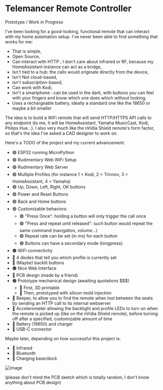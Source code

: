 
# Telemancer Remote Controller

Prototype / Work in Progress

I've been looking for a good-looking, functional remote that can interact with my home automation setup. I've never been able to find something that works for me:

* That is simple,
* Open Source,
* Can interact with HTTP ; I don't care about infrared or RF, because my HomeAssistant instance can act as a bridge,
* Isn't tied to a hub: the calls would originate directly from the device,
* Isn't Not cloud-based,
* Isn't subscription-based,
* Can work with Kodi,
* Isn't a smartphone : can be used in the dark, with buttons you can feel with your fingers and know which one does which without looking,
* Uses a rechargeable battery, ideally a standard one like the 18650 or maybe a bit smaller

The idea is to build a WiFi remote that will send HTTP/HTTPS API calls to any endpoint (to me, it will be HomeAssistant, Yamaha MusicCast, Kodi, Philips Hue...). I also very much like the nVidia Shield remote's form factor, so that's the idea I've asked a CAD designer to work on.

Here's a TODO of the project and my current advancement:

 - 🟢 ESP32 running MicroPython
 - 🟢 Rudimentary Web WiFi Setup
 - 🟢 Rudimentary Web Server
 - 🟢 Multiple Profiles (for instance 1 = Kodi, 2 = Trinnov, 3 = HomeAssistant, 4 = Yamaha)
 - 🟢 Up, Down, Left, Right, OK buttons
 - 🟢 Power and Reset Buttons
 - 🟢 Back and Home buttons
 - 🟢 Customizable behaviors: 
	 - 🟢 "Press Once": holding a button will only trigger the call once
	 - 🟢 "Press and repeat until released": such button would repeat the same command (navigation, volume...)
	 - 🟢 Repeat rate can be set (in ms) for each button
	 - 🟢 Buttons can have a secondary mode (longpress)
 - 🟠 WiFi connectivity
 - 🔴 4 diodes that tell you which profile is currently set
 - 🔴 (Maybe) backlit buttons
 - 🟠 Nice Web Interface
 - 🔴 PCB design (made by a friend)
 - 🟠 Prototype mechanical design (awaiting quotations $$$)
	 - 🔴 First, 3D printable
	 - 🔴 Then, prototyped with silicon mold injection
 - 🔴 Beeper, to allow you to find the remote when lost between the seats by sending an HTTP call to its internal webserver
 - 🔴 Accelerometer allowing the backlight and profile LEDs to turn on when the remote is picked up (like on the nVidia Shield remote), before turning off after a specified, customizable amount of time
 - 🔴 Battery (18650) and charger
 - 🔴 USB-C connector

Maybe later, depending on how successful this project is:
 - 🔴 Infrared
 - 🔴 Bluetooth
 - 🔴 Charging base/dock

![image](https://github.com/Morveus/Telemancer/assets/2972468/af39033d-38a7-4694-a77c-d320b26f7710)

(please don't mind the PCB sketch which is totally random, I don't know anything about PCB design)
